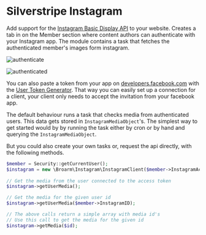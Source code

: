 # Silverstripe Instagram

Add support for the [Instagram Basic Display API](https://developers.facebook.com/docs/instagram-basic-display-api) to your website.
Creates a tab in on the Member section where content authors can authenticate with your Instagram app.
The module contains a task that fetches the authenticated member's images form instagram.

![authenticate](screenshots/authenticate.png)

![authenticated](screenshots/authenticated.png)

You can also paste a token from your app on [developers.facebook.com](https://developers.facebook.com/) with the [User Token Generator](https://developers.facebook.com/docs/instagram-basic-display-api/overview#user-token-generator).
That way you can easily set up a connection for a client, your client only needs to accept the invitation from your facebook app. 

The default behaviour runs a task that checks media from authenticated users. This data gets stored in `InstagramMediaObject`'s. 
The simplest way to get started would by by running the task either by cron or by hand and querying the `InstagramMediaObject`.

But you could also create your own tasks or, request the api directly, with the following methods.

```php
$member = Security::getCurrentUser();
$instagram = new \Broarm\Instagram\InstagramClient($member->InstagramAccessToken);
 
// Get the media from the user connected to the access token
$instagram->getUserMedia();

// Get the media for the given user id
$instagram->getUserMedia($member->InstagramID); 

// The above calls return a simple array with media id's 
// Use this call to get the media for the given id
$instagram->getMedia($id);
```
